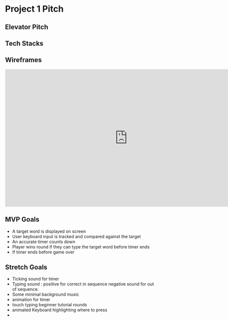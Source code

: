 # Project 1 Pitch

## Elevator Pitch

## Tech Stacks

## Wireframes
<iframe style="border: 1px solid rgba(0, 0, 0, 0.1);" width="800" height="450" src="https://www.figma.com/embed?embed_host=share&url=https%3A%2F%2Fwww.figma.com%2Ffile%2FRn8sojE9dWz3Bcl4Ik7bWk%2FTyping-Game%3Ftype%3Ddesign%26node-id%3D0%253A1%26mode%3Ddesign%26t%3DgeG4fPv83brBPOni-1" allowfullscreen></iframe>

## MVP Goals
* A target word is displayed on screen
* User keyboard input is tracked and compared against the target
* An accurate timer counts down
* Player wins round if they can type the target word before timer ends
* If timer ends before game over

## Stretch Goals
* Ticking sound for timer
* Typing sound : positive for correct in sequence negative sound for out of sequence. 
* Some minimal background music
* animation for timer
* touch typing beginner tutorial rounds
* animated Keyboard highlighting where to press
* 